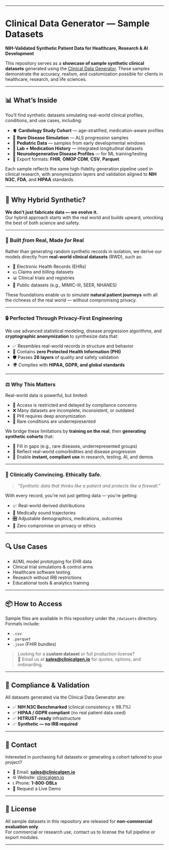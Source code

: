
---

# Clinical Data Generator — Sample Datasets

**NIH-Validated Synthetic Patient Data for Healthcare, Research & AI Development**

This repository serves as a **showcase of sample synthetic clinical datasets** generated using the [Clinical Data Generator](https://github.com/your-org/clinical-data-generator). These samples demonstrate the accuracy, realism, and customization possible for clients in healthcare, research, and life sciences.

---

## 📊 What’s Inside

You’ll find synthetic datasets simulating real-world clinical profiles, conditions, and use cases, including:

- 🫀 **Cardiology Study Cohort** — age-stratified, medication-aware profiles  
- 🧬 **Rare Disease Simulation** — ALS progression samples  
- 🧒 **Pediatric Data** — samples from early developmental windows  
- 💉 **Lab + Medication History** — integrated longitudinal datasets  
- 🧠 **Neurodegenerative Disease Profiles** — for ML training/testing  
- 📁 Export formats: **FHIR**, **OMOP CDM**, **CSV**, **Parquet**

Each sample reflects the same high-fidelity generation pipeline used in clinical research, with anonymization layers and validation aligned to **NIH N3C**, **FDA**, and **HIPAA** standards.

---

## 🧪 Why Hybrid Synthetic?

**We don’t just fabricate data — we evolve it.**  
Our hybrid approach starts with the real world and builds upward, unlocking the best of both science and safety.

---

### 🧬 Built *from* Real, Made *for* Real

Rather than generating random synthetic records in isolation, we derive our models directly from **real-world clinical datasets** (RWD), such as:

- 🏥 Electronic Health Records (EHRs)  
- 💵 Claims and billing datasets  
- 📊 Clinical trials and registries  
- 🧪 Public datasets (e.g., MIMIC-III, SEER, NHANES)

These foundations enable us to simulate **natural patient journeys** with all the richness of the real world — without compromising privacy.

---

### 🔒 Perfected Through Privacy-First Engineering

We use advanced statistical modeling, disease progression algorithms, and **cryptographic anonymization** to synthesize data that:

- ✅ Resembles real-world records in structure and behavior  
- 🔐 Contains **zero Protected Health Information (PHI)**  
- 🛡️ Passes **26 layers** of quality and safety validation  
- 🌍 Complies with **HIPAA, GDPR, and global standards**

---

### ⚖️ Why This Matters

Real-world data is powerful, but limited:

- 🛑 Access is restricted and delayed by compliance concerns  
- ❌ Many datasets are incomplete, inconsistent, or outdated  
- 🔐 PHI requires deep anonymization  
- 🧩 Rare conditions are underrepresented  

We bridge these limitations by **training on the real**, then **generating synthetic cohorts** that:

- 🧬 Fill in gaps (e.g., rare diseases, underrepresented groups)  
- 🔁 Reflect real-world comorbidities and disease progression  
- 🚀 Enable **instant, compliant use** in research, testing, AI, and demos

---

### 🎯 Clinically Convincing. Ethically Safe.

> *“Synthetic data that thinks like a patient and protects like a firewall.”*

With every record, you're not just getting data — you're getting:

- 📈 Real-world derived distributions  
- 🧠 Medically sound trajectories  
- 🎛️ Adjustable demographics, medications, outcomes  
- 🔐 Zero compromise on privacy or ethics

---

## 🔍 Use Cases

- AI/ML model prototyping for EHR data  
- Clinical trial simulations & control arms  
- Healthcare software testing  
- Research without IRB restrictions  
- Educational tools & analytics training  

---

## 📦 How to Access

Sample files are available in this repository under the `/datasets` directory. Formats include:

- `.csv`  
- `.parquet`  
- `.json` (FHIR bundles)  

> Looking for a **custom dataset** or full production license?  
> 📧 Email us at **sales@clinicalgen.io** for quotes, options, and onboarding.

---

## 🔐 Compliance & Validation

All datasets generated via the Clinical Data Generator are:

- ✅ **NIH N3C Benchmarked** (clinical consistency ≥ 98.7%)  
- ✅ **HIPAA / GDPR compliant** (no real patient data used)  
- ✅ **HITRUST-ready** infrastructure  
- ✅ **Synthetic — no IRB required**  

---

## 💬 Contact

Interested in purchasing full datasets or generating a cohort tailored to your project?

- 📧 Email: **sales@clinicalgen.io**  
- 🌐 Website: [clinicalgen.io](https://clinicalgen.io)  
- 📞 Phone: **1-800-DBLs**  
- 🧪 Request a Live Demo  

---

## 📄 License

All sample datasets in this repository are released for **non-commercial evaluation only**.  
For commercial or research use, contact us to license the full pipeline or export modules.

---
